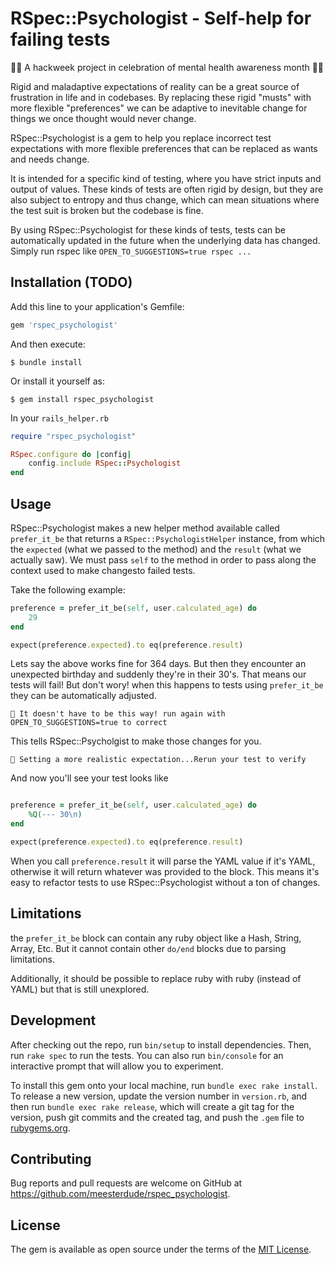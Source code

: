 # RSpec::Psychologist - Self-help for failing tests

💆💆  A hackweek project in celebration of mental health awareness month 💆💆 

Rigid and maladaptive expectations of reality can be a great source of frustration in life and in codebases. By replacing these rigid "musts" with more flexible "preferences" we can be adaptive to inevitable change for things we once thought would never change. 

RSpec::Psychologist is a gem to help you replace incorrect test expectations with more flexible preferences that can be replaced as wants and needs change. 

It is intended for a specific kind of testing, where you have strict inputs and output of values. These kinds of tests are often rigid by design, but they are also subject to entropy and thus change, which can mean situations where the test suit is broken but the codebase is fine. 

By using RSpec::Psychologist for these kinds of tests, tests can be automatically updated in the future when the underlying data has changed. Simply run rspec like `OPEN_TO_SUGGESTIONS=true rspec ...` 

## Installation (TODO)

Add this line to your application's Gemfile:

```ruby
gem 'rspec_psychologist'
```

And then execute:

    $ bundle install

Or install it yourself as:

    $ gem install rspec_psychologist

In your `rails_helper.rb`
```ruby
require "rspec_psychologist"

RSpec.configure do |config|
    config.include RSpec::Psychologist
end

```



## Usage

RSpec::Psychologist makes a new helper method available called `prefer_it_be` that returns a `RSpec::PsychologistHelper` instance, from which the `expected` (what we passed to the method) and the `result` (what we actually saw). We must pass `self` to the method in order to pass along the context used to make changesto failed tests. 

Take the following example:

```ruby
preference = prefer_it_be(self, user.calculated_age) do
    29
end 

expect(preference.expected).to eq(preference.result)

```

Lets say the above works fine for 364 days. But then they encounter an unexpected birthday and suddenly they're in their 30's. That means our tests will fail!
But don't wory! when this happens to tests using `prefer_it_be` they can be automatically adjusted. 

```
🙋 It doesn't have to be this way! run again with OPEN_TO_SUGGESTIONS=true to correct

```
This tells RSpec::Psycholgist to make those changes for you. 
```
💁 Setting a more realistic expectation...Rerun your test to verify

```
And now you'll see your test looks like 
```ruby

preference = prefer_it_be(self, user.calculated_age) do
    %Q(--- 30\n)
end 

expect(preference.expected).to eq(preference.result)
```

When you call `preference.result` it will parse the YAML value if it's YAML, otherwise it will return whatever was provided to the block. This means it's easy to refactor tests to use RSpec::Psychologist without a ton of changes. 

## Limitations

the `prefer_it_be` block can contain any ruby object like a Hash, String, Array, Etc. But it cannot contain other `do/end` blocks due to parsing limitations. 

Additionally, it should be possible to replace ruby with ruby (instead of YAML) but that is still unexplored. 

## Development

After checking out the repo, run `bin/setup` to install dependencies. Then, run `rake spec` to run the tests. You can also run `bin/console` for an interactive prompt that will allow you to experiment.

To install this gem onto your local machine, run `bundle exec rake install`. To release a new version, update the version number in `version.rb`, and then run `bundle exec rake release`, which will create a git tag for the version, push git commits and the created tag, and push the `.gem` file to [rubygems.org](https://rubygems.org).

## Contributing

Bug reports and pull requests are welcome on GitHub at https://github.com/meesterdude/rspec_psychologist.

## License

The gem is available as open source under the terms of the [MIT License](https://opensource.org/licenses/MIT).
